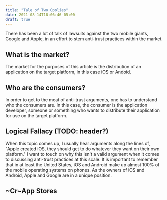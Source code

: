 ```yaml
---
title: "Tale of Two Opolies"
date: 2021-08-14T18:06:46-05:00
draft: true
---
```


There has been a lot of talk of lawsuits against the two mobile giants, Google
and Apple, in an effort to stem anti-trust practices within the market.

<!--more-->

## What is the market?

The market for the purposes of this article is the distribution of an
application on the target platform, in this case iOS or Andoid.

## Who are the consumers?

In order to get to the meat of anti-trust arguments, one has to understand who
the consumers are. In this case, the consumer is the application developer,
someone or something who wants to distribute their application for use on the
target platform.

## Logical Fallacy (TODO: header?)

When this topic comes up, I usually hear arguments along the lines of, "Apple
created iOS, they should get to do whatever they want on their own platform." I
want to touch on why this isn't a valid argument when it comes to discussing
anti-trust practices at this scale. It is important to remember that in at
least the United States, iOS and Android make up almost 100% of the mobile
operating systems on phones. As the owners of iOS and Android, Apple and Google
are in a unique position.

## ~Cr~App Stores


